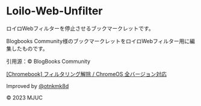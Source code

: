 # Loilo-Web-Unfilter

ロイロWebフィルターを停止させるブックマークレットです。

Blogbooks Community様のブックマークレットをロイロWebフィルター用に編集したものです。

引用源：© BlogBooks Community

[[Chromebook] フィルタリング解除 / ChromeOS 全バージョン対応](https://blogbooks.net/chromebook/2357/)

Improved by [@otnkmk8d](https://github.com/otnkmk8d)

© 2023 MJUC
